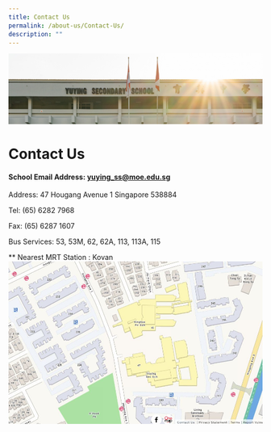 ```yaml
---
title: Contact Us
permalink: /about-us/Contact-Us/
description: ""
---
```

![](/images/AboutUs.jpg)

Contact Us
==========

#### School Email Address: yuying_ss@moe.edu.sg


Address: 47 Hougang Avenue 1 Singapore 538884  
  
Tel: (65) 6282 7968

Fax: (65) 6287 1607

Bus Services: 53, 53M, 62, 62A, 113, 113A, 115

\*\* Nearest MRT Station : Kovan
![School map](/images/Yuying-map.jpeg)